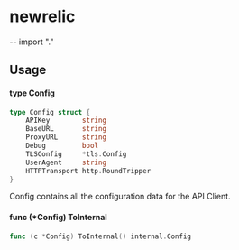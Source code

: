 # newrelic
--
    import "."


## Usage

#### type Config

```go
type Config struct {
	APIKey        string
	BaseURL       string
	ProxyURL      string
	Debug         bool
	TLSConfig     *tls.Config
	UserAgent     string
	HTTPTransport http.RoundTripper
}
```

Config contains all the configuration data for the API Client.

#### func (*Config) ToInternal

```go
func (c *Config) ToInternal() internal.Config
```
